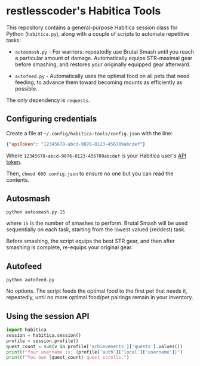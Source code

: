 # restlesscoder's Habitica Tools

This repository contains a general-purpose Habitica session class for Python
(`habitica.py`), along with a couple of scripts to automate repetitive tasks:

* `autosmash.py` - For warriors: repeatedly use Brutal Smash until you reach
  a particular amount of damage. Automatically equips STR-maximal gear before
  smashing, and restores your originally equipped gear afterward.

* `autofeed.py` - Automatically uses the optimal food on all pets that need
  feeding, to advance them toward becoming mounts as efficiently as possible.

The only dependency is `requests`.

## Configuring credentials

Create a file at `~/.config/habitica-tools/config.json` with the line:

```json
{"apiToken": "12345678-abcd-9876-0123-456789abcdef"}
```

Where `12345678-abcd-9876-0123-456789abcdef` is your Habitica user's
[API token](https://habitica.fandom.com/wiki/API_Options#API_Token).

Then, `chmod 600 config.json` to ensure no one but you can read the contents.

## Autosmash

```shell
python autosmash.py 15
```
where `15` is the number of smashes to perform. Brutal Smash will be used
sequentially on each task, starting from the lowest valued (reddest) task.

Before smashing, the script equips the best STR gear, and then
after smashing is complete, re-equips your original gear.

## Autofeed

```shell
python autofeed.py
```

No options. The script feeds the optimal food to the first pet that needs it,
repeatedly, until no more optimal food/pet pairings remain in your inventory.

## Using the session API

```python
import habitica
session = habitica.session()
profile = session.profile()
quest_count = sum(v in profile['achievements']['quests'].values())
print(f"Your username is: {profile['auth']['local']['username']}")
print(f"You own {quest_count} quest scrolls.")
```
